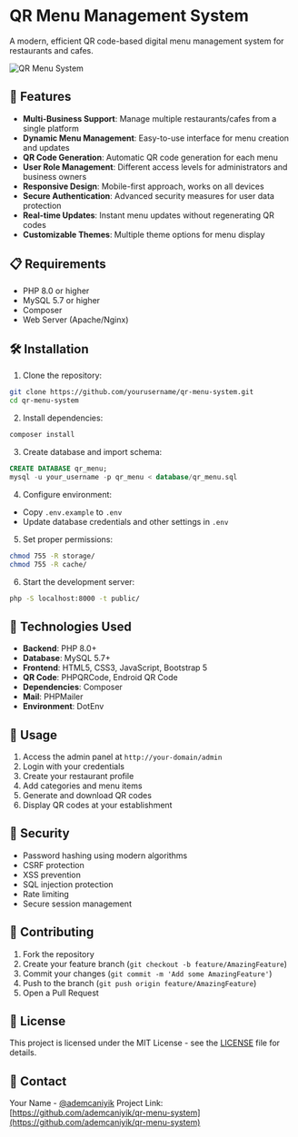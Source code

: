 # QR Menu Management System

A modern, efficient QR code-based digital menu management system for restaurants and cafes.

![QR Menu System](public/assets/images/preview.png)

## 🚀 Features

- **Multi-Business Support**: Manage multiple restaurants/cafes from a single platform
- **Dynamic Menu Management**: Easy-to-use interface for menu creation and updates
- **QR Code Generation**: Automatic QR code generation for each menu
- **User Role Management**: Different access levels for administrators and business owners
- **Responsive Design**: Mobile-first approach, works on all devices
- **Secure Authentication**: Advanced security measures for user data protection
- **Real-time Updates**: Instant menu updates without regenerating QR codes
- **Customizable Themes**: Multiple theme options for menu display

## 📋 Requirements

- PHP 8.0 or higher
- MySQL 5.7 or higher
- Composer
- Web Server (Apache/Nginx)

## 🛠️ Installation

1. Clone the repository:
```bash
git clone https://github.com/yourusername/qr-menu-system.git
cd qr-menu-system
```

2. Install dependencies:
```bash
composer install
```

3. Create database and import schema:
```sql
CREATE DATABASE qr_menu;
mysql -u your_username -p qr_menu < database/qr_menu.sql
```

4. Configure environment:
- Copy `.env.example` to `.env`
- Update database credentials and other settings in `.env`

5. Set proper permissions:
```bash
chmod 755 -R storage/
chmod 755 -R cache/
```

6. Start the development server:
```bash
php -S localhost:8000 -t public/
```

## 🔧 Technologies Used

- **Backend**: PHP 8.0+
- **Database**: MySQL 5.7+
- **Frontend**: HTML5, CSS3, JavaScript, Bootstrap 5
- **QR Code**: PHPQRCode, Endroid QR Code
- **Dependencies**: Composer
- **Mail**: PHPMailer
- **Environment**: DotEnv

## 📱 Usage

1. Access the admin panel at `http://your-domain/admin`
2. Login with your credentials
3. Create your restaurant profile
4. Add categories and menu items
5. Generate and download QR codes
6. Display QR codes at your establishment

## 🔐 Security

- Password hashing using modern algorithms
- CSRF protection
- XSS prevention
- SQL injection protection
- Rate limiting
- Secure session management

## 🤝 Contributing

1. Fork the repository
2. Create your feature branch (`git checkout -b feature/AmazingFeature`)
3. Commit your changes (`git commit -m 'Add some AmazingFeature'`)
4. Push to the branch (`git push origin feature/AmazingFeature`)
5. Open a Pull Request

## 📝 License

This project is licensed under the MIT License - see the [LICENSE](LICENSE) file for details.

## 📧 Contact

Your Name - [@ademcaniyik](https://twitter.com/iyikademcan)
Project Link: [https://github.com/ademcaniyik/qr-menu-system](https://github.com/ademcaniyik/qr-menu-system)
